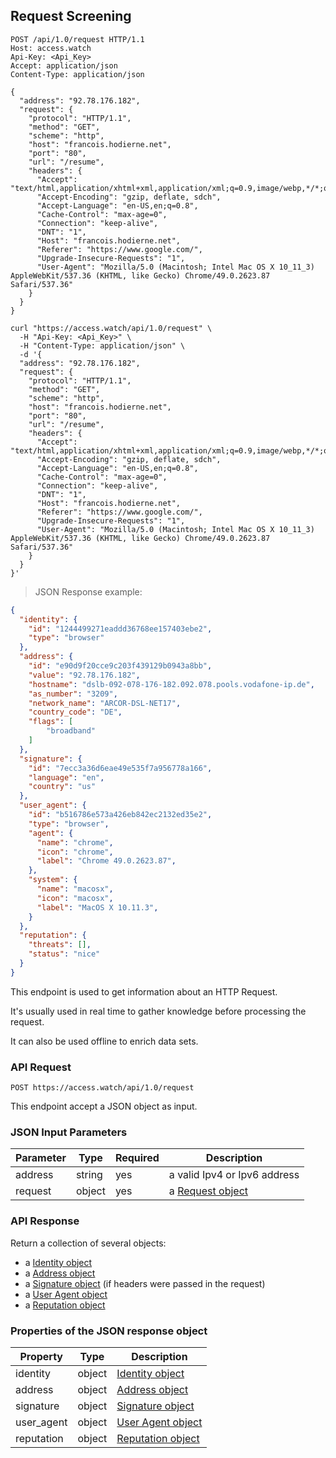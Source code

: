 ## Request Screening

```http
POST /api/1.0/request HTTP/1.1
Host: access.watch
Api-Key: <Api_Key>
Accept: application/json
Content-Type: application/json

{
  "address": "92.78.176.182",
  "request": {
    "protocol": "HTTP/1.1",
    "method": "GET",
    "scheme": "http",
    "host": "francois.hodierne.net",
    "port": "80",
    "url": "/resume",
    "headers": {
      "Accept": "text/html,application/xhtml+xml,application/xml;q=0.9,image/webp,*/*;q=0.8",
      "Accept-Encoding": "gzip, deflate, sdch",
      "Accept-Language": "en-US,en;q=0.8",
      "Cache-Control": "max-age=0",
      "Connection": "keep-alive",
      "DNT": "1",
      "Host": "francois.hodierne.net",
      "Referer": "https://www.google.com/",
      "Upgrade-Insecure-Requests": "1",
      "User-Agent": "Mozilla/5.0 (Macintosh; Intel Mac OS X 10_11_3) AppleWebKit/537.36 (KHTML, like Gecko) Chrome/49.0.2623.87 Safari/537.36"
    }
  }
}
```

```shell
curl "https://access.watch/api/1.0/request" \
  -H "Api-Key: <Api_Key>" \
  -H "Content-Type: application/json" \
  -d '{
  "address": "92.78.176.182",
  "request": {
    "protocol": "HTTP/1.1",
    "method": "GET",
    "scheme": "http",
    "host": "francois.hodierne.net",
    "port": "80",
    "url": "/resume",
    "headers": {
      "Accept": "text/html,application/xhtml+xml,application/xml;q=0.9,image/webp,*/*;q=0.8",
      "Accept-Encoding": "gzip, deflate, sdch",
      "Accept-Language": "en-US,en;q=0.8",
      "Cache-Control": "max-age=0",
      "Connection": "keep-alive",
      "DNT": "1",
      "Host": "francois.hodierne.net",
      "Referer": "https://www.google.com/",
      "Upgrade-Insecure-Requests": "1",
      "User-Agent": "Mozilla/5.0 (Macintosh; Intel Mac OS X 10_11_3) AppleWebKit/537.36 (KHTML, like Gecko) Chrome/49.0.2623.87 Safari/537.36"
    }
  }
}'
```

> JSON Response example:

```json
{
  "identity": {
    "id": "1244499271eaddd36768ee157403ebe2",
    "type": "browser"
  },
  "address": {
    "id": "e90d9f20cce9c203f439129b0943a8bb",
    "value": "92.78.176.182",
    "hostname": "dslb-092-078-176-182.092.078.pools.vodafone-ip.de",
    "as_number": "3209",
    "network_name": "ARCOR-DSL-NET17",
    "country_code": "DE",
    "flags": [
        "broadband"
    ]
  },
  "signature": {
    "id": "7ecc3a36d6eae49e535f7a956778a166",
    "language": "en",
    "country": "us"
  },
  "user_agent": {
    "id": "b516786e573a426eb842ec2132ed35e2",
    "type": "browser",
    "agent": {
      "name": "chrome",
      "icon": "chrome",
      "label": "Chrome 49.0.2623.87",
    },
    "system": {
      "name": "macosx",
      "icon": "macosx",
      "label": "MacOS X 10.11.3",
    }
  },
  "reputation": {
    "threats": [],
    "status": "nice"
  }
}
```

This endpoint is used to get information about an HTTP Request.

It's usually used in real time to gather knowledge before processing the request.

It can also be used offline to enrich data sets.

### API Request

`POST https://access.watch/api/1.0/request`

This endpoint accept a JSON object as input.

### JSON Input Parameters

Parameter  | Type   | Required | Description
---------- | ------ |--------- | ---------------------------
address    | string |   yes    | a valid Ipv4 or Ipv6 address
request    | object |   yes    | a [Request object](#request-object)

### API Response

Return a collection of several objects:

 * a [Identity object](#identity-combination-object)
 * a [Address object](#ip-address-object)
 * a [Signature object](#headers-signature-object) (if headers were passed in the request)
 * a [User Agent object](#user-agent-object)
 * a [Reputation object](#reputation-object)

### Properties of the JSON response object

Property   | Type    | Description
---------- | ------- | -----------
identity   | object  | [Identity object](#identity-combination-object)
address    | object  | [Address object](#ip-address-object)
signature  | object  | [Signature object](#headers-signature-object)
user_agent | object  | [User Agent object](#user-agent-object)
reputation | object  | [Reputation object](#reputation-object)
